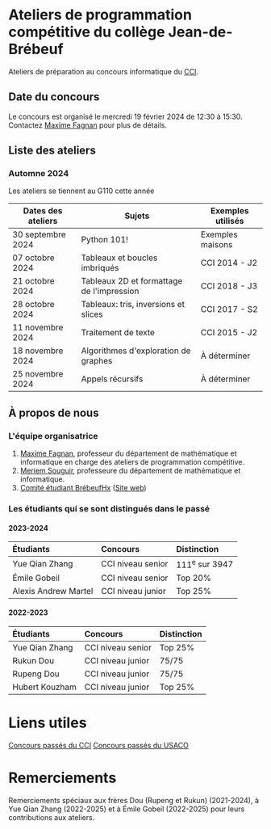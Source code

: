 # Ateliers de programmation compétitive du collège Jean-de-Brébeuf
 Ateliers de préparation au concours informatique du [CCI](https://cemc.uwaterloo.ca/fr/contests/ccc).

## Date du concours

Le concours est organisé le mercredi 19 février 2024 de 12:30 à 15:30. Contactez [Maxime Fagnan](mailto:maxime.fagnan@brebeuf.qc.ca) pour plus de détails. 

## Liste des ateliers

### Automne 2024

Les ateliers se tiennent au G110 cette année

| Dates des ateliers | Sujets   | Exemples utilisés   |
|  ---               |  ---     |       ---             |
| 30 septembre 2024| Python 101!                                       | Exemples maisons |
| 07 octobre 2024  | Tableaux et boucles imbriqués                     | CCI 2014 - J2 |
| 21 octobre 2024  | Tableaux 2D et formattage de l'impression         | CCI 2018 - J3 |
| 28 octobre 2024  | Tableaux: tris, inversions et slices              | CCI 2017 - S2 |
| 11 novembre 2024 | Traitement de texte                               | CCI 2015 - J2 |
| 18 novembre 2024 | Algorithmes d'exploration de graphes              | À déterminer  |
| 25 novembre 2024 | Appels récursifs                                  | À déterminer  |


## À propos de nous

### L'équipe organisatrice
1. [Maxime Fagnan](mailto:maxime.fagnan@brebeuf.qc.ca), professeur du département de mathématique et informatique en charge des ateliers de programmation compétitive.
2. [Meriem Souguir](mailto:meriem.souguir@brebeuf.qc.ca), professeure du département de mathématique et informatique.
3. [Comité étudiant BrébeufHx](mailto:support@brebeufhackathon.com) ([Site web](https://www.brebeufhackathon.com/)) 

### Les étudiants qui se sont distingués dans le passé

#### 2023-2024
| Étudiants           | Concours            | Distinction     |
| :------------------ | :------------------ | :-------------- |
| Yue Qian Zhang      | CCI niveau senior   | $111^\text{e}$ sur $3947$|
| Émile Gobeil        | CCI niveau senior   | Top 20%         |
| Alexis Andrew Martel| CCI niveau junior   | Top 25%         |


#### 2022-2023
| Étudiants           | Concours            | Distinction     |
| :------------------ | :------------------ | :-------------- |
| Yue Qian Zhang      | CCI niveau senior   | Top 25%         |
| Rukun Dou           | CCI niveau junior   | 75/75           |
| Rupeng Dou          | CCI niveau junior   | 75/75           |
| Hubert Kouzham      | CCI niveau junior   | Top 25%         |

# Liens utiles
[Concours passés du CCI](https://cemc.uwaterloo.ca/contests/ccc-cco-f.html)
[Concours passés du USACO](http://www.usaco.org/index.php?page=contests)

# Remerciements

Remerciements spéciaux aux frères Dou (Rupeng et Rukun) (2021-2024), à Yue Qian Zhang (2022-2025) et à Émile Gobeil (2022-2025) pour leurs contributions aux ateliers.